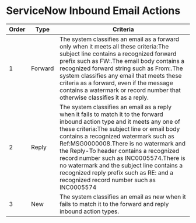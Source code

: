 # ServiceNow Inbound Email Actions



|Order|	Type	| Criteria|
|---|---|---|
|1	|Forward | 	The system classifies an email as a forward only when it meets all these criteria:The subject line contains a recognized forward prefix such as FW:.The email body contains a recognized forward string such as From:.The system classifies any email that meets these criteria as a forward, even if the message contains a watermark or record number that otherwise classifies it as a reply.|
|2	|Reply	|The system classifies an email as a reply when it fails to match it to the forward inbound action type and it meets any one of these criteria:The subject line or email body contains a recognized watermark such as Ref:MSG0000008.There is no watermark and the Reply-To header contains a recognized record number such as INC0005574.There is no watermark and the subject line contains a recognized reply prefix such as RE: and a recognized record number such as INC0005574|
|3	|New	|The system classifies an email as new when it fails to match it to the forward and reply inbound action types.|

